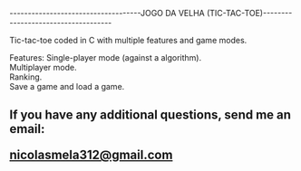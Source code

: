 ------------------------------------JOGO DA VELHA (TIC-TAC-TOE)------------------------------------

Tic-tac-toe coded in C with multiple features and game modes.

Features:
Single-player mode (against a algorithm).<br>
Multiplayer mode.<br>
Ranking.<br>
Save a game and load a game.<br>

If you have any additional questions, send me an email: <p>nicolasmela312@gmail.com</p>
----------------------------------------------------------------------------------------------------
